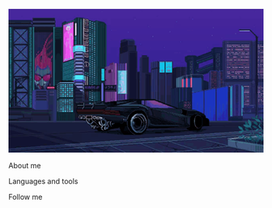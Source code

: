 ![Header](https://github.com/southatelove/southatelove/blob/main/cyberpunk2077-sports-car.gif)

About me

Languages and tools

Follow me
